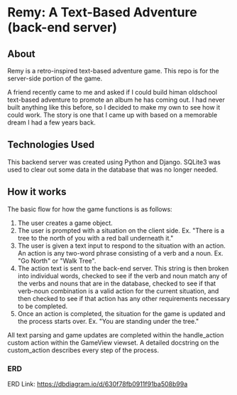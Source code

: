 # Remy: A Text-Based Adventure (back-end server)

## About
Remy is a retro-inspired text-based adventure game. This repo is for the server-side portion of the game. 

A friend recently came to me and asked if I could build himan oldschool text-based adventure to promote an album he has coming out. I had never built anything like 
this before, so I decided to make my own to see how it could work. The story is one that I came up with based on a memorable dream I had a few years back. 

## Technologies Used
This backend server was created using Python and Django. SQLite3 was used to clear out some data in the database that was no longer needed.

## How it works
The basic flow for how the game functions is as follows:

1. The user creates a game object.
2. The user is prompted with a situation on the client side. Ex. "There is a tree to the north of you with a red ball underneath it."
3. The user is given a text input to respond to the situation with an action. An action is any two-word phrase consisting of a verb and a noun. Ex. "Go North" or "Walk 
Tree".
4. The action text is sent to the back-end server. This string is then broken into individual words, checked to see if the verb and noun match any of the 
verbs and nouns that are in the database, checked to see if that verb-noun combination is a valid action for the current situation, and then checked to see if that
action has any other requirements necessary to be completed.
5. Once an action is completed, the situation for the game is updated and the process starts over. Ex. "You are standing under the tree."

All text parsing and game updates are completed within the handle_action custom action within the GameView viewset. A detailed docstring on the custom_action describes 
every step of the process. 

### ERD
ERD Link: https://dbdiagram.io/d/630f78fb0911f91ba508b99a

